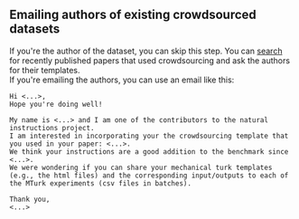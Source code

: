 ## Emailing authors of existing crowdsourced datasets 

If you're the author of the dataset, you can skip this step.
You can [search](https://www.google.com/search?q=mechanical+turk+site:https://www.aclweb.org/anthology/&rlz=1C5CHFA_enUS865US865&sxsrf=ALeKk03WhDB5Er1VDn8xkZkQ19xnwCRUdg:1612731653696&source=lnt&tbs=qdr:y&sa=X&ved=2ahUKEwi6lNjK1djuAhXiJTQIHZpFBHYQpwV6BAgVECQ&biw=1929&bih=1018) for recently published papers that used crowdsourcing and ask the authors for their templates.  
If you're emailing the authors, you can use an email like this:
```
Hi <...>,
Hope you're doing well! 

My name is <...> and I am one of the contributors to the natural instructions project.  
I am interested in incorporating your the crowdsourcing template that you used in your paper: <...>. 
We think your instructions are a good addition to the benchmark since <...>.  
We were wondering if you can share your mechanical turk templates (e.g., the html files) and the corresponding input/outputs to each of the MTurk experiments (csv files in batches).
 
Thank you, 
<...>
```
